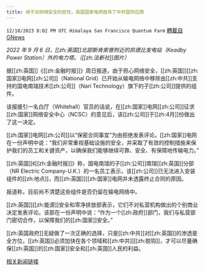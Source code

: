 ```yaml
---
title: 缘于对网络安全的担忧，英国国家电网放弃了中共国供应商
---
```

`12/18/2023 8:02 PM UTC Himalaya San Francisco Quantum Farm` [轉載自GNews](https://gnews.org/articles/2125474)

*2022 年 9 月 6 日，[[zh:英国]]北部斯肯索普附近的凯德比发电站（Keadby Power Station）外的电力塔。（[[zh:法新社]]图片）*

据[[zh:英国]]《[[zh:金融时报]]》周日报道，由于担心网络安全，[[zh:英国]][[zh:国家]]电网[[zh:公司]]（National Grid）已开始从输电网络中移除由[[zh:中共]]支持的国电南瑞技术[[zh:公司]]（Nari Technology）旗下的子[[zh:公司]]提供的组件。

该报援引一名白厅（Whitehall）官员的话说，在[[zh:国家]]电网[[zh:公司]]征求[[zh:国家]]网络安全中心（NCSC）的意见后，该[[zh:公司]]于[[zh:4月]]份做出了这一决定。

[[zh:国家]]电网[[zh:公司]]以“保密合同事宜”为由拒绝发表评论。[[zh:国家]]电网在一份声明中说：“我们非常重视基础设施的安全，并采取了有效的控制措施来保护我们的员工和关键资产，以确保我们能够继续可靠、安全、有保障地传输电力。”

[[zh:英国]]《[[zh:金融时报]]》称，国电南瑞的子[[zh:公司]]南瑞[[zh:英国]]分部（NR Electric Company-U.K.）的一名员工表示，该[[zh:公司]]已无法进入安装组件的[[zh:地点]]，而[[zh:英国]][[zh:国家]]电网并未透露终止合同的原因。

报道称，目前尚不清楚这些组件是否仍留在输电网络中。

[[zh:英国]][[zh:能源]]安全和零净排放部表示，它们不对私营机构做出的个别商业决定发表评论。该部在一份声明中说：“作为一个[[zh:政府]]部门，我们与私营部门密切合作，以保障我们的[[zh:国家]]安全。”

[[zh:英国政府]]无疑做了一次正确的选择，只是[[zh:中共]]对[[zh:英国]]的渗透是全方位，[[zh:英国]]必须加快在各个领域和[[zh:中共]][[zh:脱钩]]，才可以尽量确保[[zh:英国]]的[[zh:国家]]安全和[[zh:英国]]人民的利益。

[相关新闻链接](https://www.voanews.com/a/britain-national-grid-drops-china-based-supplier-over-cybersecurity-fears/7402133.html)
